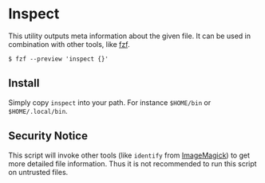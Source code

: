 # Inspect

This utility outputs meta information about the given file. It can be used in
combination with other tools, like [fzf].

    $ fzf --preview 'inspect {}'

[fzf]: <https://github.com/junegunn/fzf>

## Install

Simply copy `inspect` into your path. For instance `$HOME/bin` or
`$HOME/.local/bin`.

## Security Notice

This script will invoke other tools (like `identify` from [ImageMagick]) to get
more detailed file information. Thus it is not recommended to run this script
on untrusted files.

[ImageMagick]: <https://www.imagemagick.org/>
